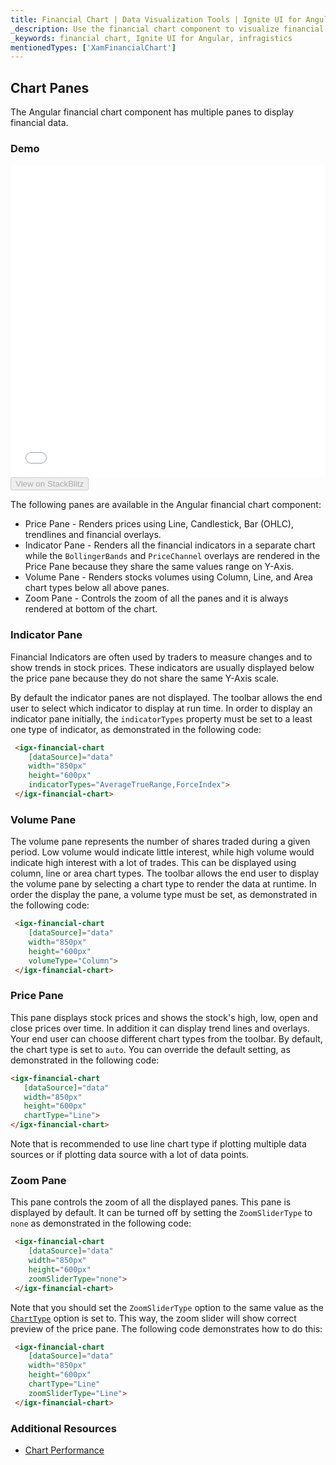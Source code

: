 ```yaml
---
title: Financial Chart | Data Visualization Tools | Ignite UI for Angular | Infragistics | Panes
_description: Use the financial chart component to visualize financial data using a simple API. View the demo, dependencies, usage and toolbar for more information.
_keywords: financial chart, Ignite UI for Angular, infragistics
mentionedTypes: ['XamFinancialChart']
---
```


## Chart Panes

The Angular financial chart component has multiple panes to display financial data.

### Demo

<div class="sample-container loading" style="height: 500px">
    <iframe id="financial-chart-panes-iframe" src='{environment:demosBaseUrl}/charts/financial-chart-panes' width="100%" height="100%" seamless frameBorder="0" onload="onXPlatSampleIframeContentLoaded(this);"></iframe>
</div>
<div>
    <button data-localize="stackblitz" disabled class="stackblitz-btn"   data-iframe-id="financial-chart-panes-iframe" data-demos-base-url="{environment:demosBaseUrl}">View on StackBlitz
    </button>
</div>

<div class="divider--half"></div>

The following panes are available in the Angular financial chart component:

-   Price Pane - Renders prices using Line, Candlestick, Bar (OHLC), trendlines and financial overlays.
-   Indicator Pane - Renders all the financial indicators in a separate chart while the `BollingerBands` and `PriceChannel` overlays are rendered in the Price Pane because they share the same values range on Y-Axis.
-   Volume Pane - Renders stocks volumes using Column, Line, and Area chart types below all above panes.
-   Zoom Pane - Controls the zoom of all the panes and it is always rendered at bottom of the chart.

### Indicator Pane

Financial Indicators are often used by traders to measure changes and to show trends in stock prices. These indicators are usually displayed below the price pane because they do not share the same Y-Axis scale.

By default the indicator panes are not displayed. The toolbar allows the end user to select which indicator to display at run time.
In order to display an indicator pane initially, the `indicatorTypes` property must be set to a least one type of indicator, as demonstrated in the following code:

```html
 <igx-financial-chart
    [dataSource]="data"
    width="850px"
    height="600px"
    indicatorTypes="AverageTrueRange,ForceIndex">
 </igx-financial-chart>
```

### Volume Pane

The volume pane represents the number of shares traded during a given period. Low volume would indicate little interest, while high volume would indicate high interest with a lot of trades.  This can be displayed using column, line or area chart types. The toolbar allows the end user to display the volume pane by selecting a chart type to render the data at runtime. In order the display the pane, a volume type must be set, as demonstrated in the following code:

```html
 <igx-financial-chart
    [dataSource]="data"
    width="850px"
    height="600px"
    volumeType="Column">
 </igx-financial-chart>
```

### Price Pane

This pane displays stock prices and shows the stock's high, low, open and close prices over time. In addition it can display trend lines and overlays. Your end user can choose different chart types from the toolbar. By default, the chart type is set to `auto`. You can override the default setting, as demonstrated in the following code:

```html
<igx-financial-chart
   [dataSource]="data"
   width="850px"
   height="600px"
   chartType="Line">
</igx-financial-chart>
```

Note that is recommended to use line chart type if plotting multiple data sources or if plotting data source with a lot of data points.

### Zoom Pane

This pane controls the zoom of all the displayed panes. This pane is displayed by default. It can be turned off by setting the `ZoomSliderType` to `none` as demonstrated in the following code:

```html
 <igx-financial-chart
    [dataSource]="data"
    width="850px"
    height="600px"
    zoomSliderType="none">
 </igx-financial-chart>
```

Note that you should set the `ZoomSliderType` option to the same value as the [`ChartType`](financialchart_chart_panes.md) option is set to. This way, the zoom slider will show correct preview of the price pane. The following code demonstrates how to do this:

```html
 <igx-financial-chart
    [dataSource]="data"
    width="850px"
    height="600px"
    chartType="Line"
    zoomSliderType="Line">
 </igx-financial-chart>
```

<div class="divider--half"></div>

### Additional Resources

<div class="divider--half"></div>

-   [Chart Performance](financialchart_chart_performance.md)
